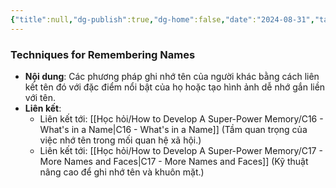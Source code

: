```yaml
---
{"title":null,"dg-publish":true,"dg-home":false,"date":"2024-08-31","tags":["#book","#memory","#How_to_Develop_A_Super_Power_Memory"],"Chương":"Chương15","permalink":"/hoc-hoi/how-to-develop-a-super-power-memory/techniques-for-remembering-names/","dgPassFrontmatter":true,"noteIcon":"","updated":"2025-01-14T22:11:25.837+07:00"}
---
```


### Techniques for Remembering Names

- **Nội dung**: Các phương pháp ghi nhớ tên của người khác bằng cách liên kết tên đó với đặc điểm nổi bật của họ hoặc tạo hình ảnh dễ nhớ gắn liền với tên.
- **Liên kết**:
    - Liên kết tới: [[Học hỏi/How to Develop A Super-Power Memory/C16 - What's in a Name\|C16 - What's in a Name]] (Tầm quan trọng của việc nhớ tên trong mối quan hệ xã hội.)
    - Liên kết tới: [[Học hỏi/How to Develop A Super-Power Memory/C17 - More Names and Faces\|C17 - More Names and Faces]] (Kỹ thuật nâng cao để ghi nhớ tên và khuôn mặt.)